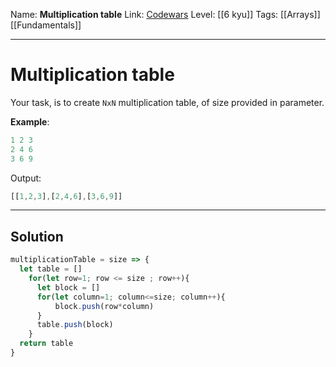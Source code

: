 Name: **Multiplication table**
Link: [Codewars](https://www.codewars.com/kata/534d2f5b5371ecf8d2000a08)
Level:  [[6 kyu]]
Tags: [[Arrays]] [[Fundamentals]]

---

# Multiplication table

Your task, is to create `NxN` multiplication table, of size provided in parameter.

**Example**:

```js
1 2 3
2 4 6
3 6 9
```

Output: 

``` js
[[1,2,3],[2,4,6],[3,6,9]]
```


---

## Solution

``` javascript
multiplicationTable = size => {
  let table = []
    for(let row=1; row <= size ; row++){
      let block = []
      for(let column=1; column<=size; column++){
          block.push(row*column)
      }
      table.push(block)
    }
  return table
}
```